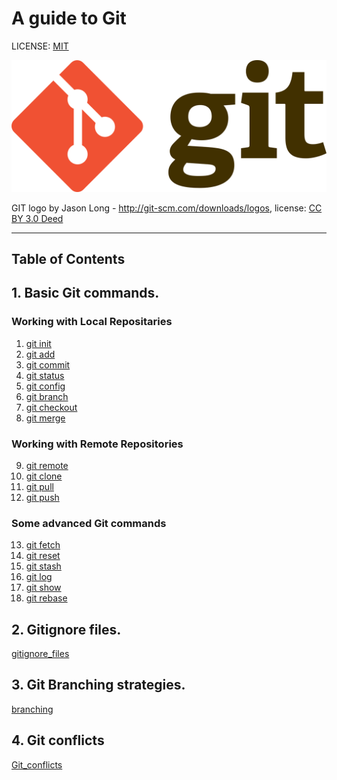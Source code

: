 # A guide to Git



LICENSE: [MIT](./licenses.md)

![git logo](./assets/Git-logo.svg.png)

GIT logo by Jason Long - http://git-scm.com/downloads/logos, 
license: [CC BY 3.0 Deed](https://creativecommons.org/licenses/by/3.0/deed.en)


------------------------
## Table of Contents 

## 1. Basic Git commands.  


###  Working with Local Repositaries  

1. [git init](./init.md)
2. [git add](./add.md)
3. [git commit](./commit.md)
4. [git status](./status.md)
5. [git config](./config.md)
6. [git branch](./branch.md)
7. [git checkout](./checkout.md)
8. [git merge](./merge.md)

### Working with Remote Repositories

9. [git remote](./remote.md)
10. [git clone](./clone.md)
11. [git pull](./pull.md)
12. [git push](./push.md)

### Some advanced Git commands

13. [git fetch](./fetch.md) 
14. [git reset](./reset.md)
15. [git stash](./stash.md)
16. [git log](./log.md)
17. [git show](./show.md)
18. [git rebase](rebase.md)

## 2. Gitignore files.

[gitignore_files](./gitignore_files.md)

## 3. Git Branching strategies.

[branching](./branching.md)

## 4. Git conflicts

[Git_conflicts](./conflicts.md)




















